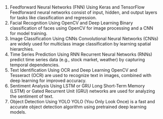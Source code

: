 1. Feedforward Neural Networks (FNN) Using Keras and TensorFlow
Feedforward neural networks consist of input, hidden, and output layers for tasks like classification and regression.
2. Facial Recognition Using OpenCV and Deep Learning
Binary classification of faces using OpenCV for image processing and a CNN for model training.
3. Image Classification Using CNNs
Convolutional Neural Networks (CNNs) are widely used for multiclass image classification by learning spatial hierarchies.
4. Time Series Prediction Using RNN
Recurrent Neural Networks (RNNs) predict time series data (e.g., stock market, weather) by capturing temporal dependencies.
5. Text Identification Using OCR and Deep Learning
OpenCV and Tesseract (OCR) are used to recognize text in images, combined with deep learning for improved accuracy.
6. Sentiment Analysis Using LSTM or GRU
Long Short-Term Memory (LSTM) or Gated Recurrent Unit (GRU) networks are used for analyzing the sentiment of text.
7. Object Detection Using YOLO
YOLO (You Only Look Once) is a fast and accurate object detection algorithm using pretrained deep learning models.

